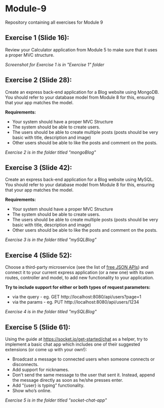 # Module-9

Repository containing all exercises for Module 9

## Exercise 1 (Slide 16):

Review your Calculator application from Module 5 to make sure that it uses a proper MVC structure.
    
*Screenshot for Exercise 1 is in "Exercise 1" folder*

## Exercise 2 (Slide 28):

Create an express back-end application for a Blog website using MongoDB. You should refer to your database model from Module 8 for this, ensuring that your app matches the model.

**Requirements:**
- Your system should have a proper MVC Structure
- The system should be able to create users.
- The users should be able to create multiple posts (posts should be very basic with
  title, description and image)
 - Other users should be able to like the posts and comment on the posts.

*Exercise 2 is in the folder titled "mongoBlog"*

## Exercise 3 (Slide 42):

Create an express back-end application for a Blog website using MySQL. You should refer to your database model from Module 8 for this, ensuring that your app matches the model.

**Requirements:** 
- Your system should have a proper MVC Structure
- The system should be able to create users.
- The users should be able to create multiple posts (posts should be very basic with
  title, description and image)
- Other users should be able to like the posts and comment on the posts.

*Exercise 3 is in the folder titled "mySQLBlog"*

## Exercise 4 (Slide 52):

Choose a third-party microservice (see the list of [free JSON APIs](https://docs.google.com/spreadsheets/d/15iDpjqyBkSse9wcN7vvQvORBvX8P_ivAjm-iKXp776Y/edit#gid=0)) and connect it to your current express application (or a new one) with its own routes, controller and model, to add new functionality to your application.

**Try to include support for either or both types of request parameters:**
- via the query - eg. GET http://localhost:8080/api/users?page=1
- via the params - eg. PUT http://localhost:8080/api/users/1234

*Exercise 4 is in the folder titled "mySQLBlog"*

## Exercise 5 (Slide 61):

Using the guide at https://socket.io/get-started/chat as a helper, try to implement a basic chat app which includes one of their suggested extensions (or come up with your own!):

- Broadcast a message to connected users when someone connects or disconnects.
- Add support for nicknames.
- Don’t send the same message to the user that sent it. Instead, append the message
  directly as soon as he/she presses enter.
- Add “{user} is typing” functionality.
- Show who’s online.

*Exercise 5 is in the folder titled "socket-chat-app"*
